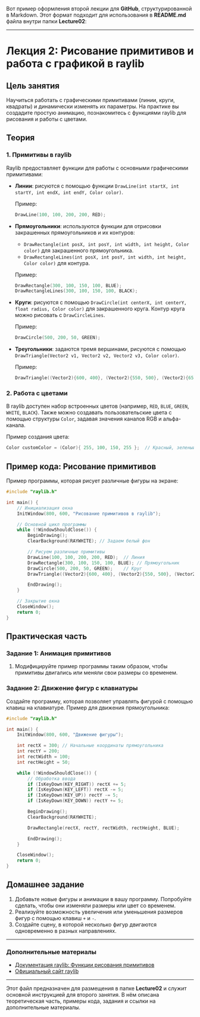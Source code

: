 Вот пример оформления второй лекции для **GitHub**, структурированной в Markdown. Этот формат подходит для использования в **README.md** файла внутри папки **Lecture02**:

---

# Лекция 2: Рисование примитивов и работа с графикой в raylib

## Цель занятия

Научиться работать с графическими примитивами (линии, круги, квадраты) и динамически изменять их параметры. На практике вы создадите простую анимацию, познакомитесь с функциями raylib для рисования и работы с цветами.

## Теория

### 1. Примитивы в raylib

Raylib предоставляет функции для работы с основными графическими примитивами:

- **Линии**: рисуются с помощью функции `DrawLine(int startX, int startY, int endX, int endY, Color color)`.
  
  Пример:
  ```cpp
  DrawLine(100, 100, 200, 200, RED);
  ```

- **Прямоугольники**: используются функции для отрисовки закрашенных прямоугольников и их контуров:
  - `DrawRectangle(int posX, int posY, int width, int height, Color color)` для закрашенного прямоугольника.
  - `DrawRectangleLines(int posX, int posY, int width, int height, Color color)` для контура.

  Пример:
  ```cpp
  DrawRectangle(300, 100, 150, 100, BLUE);
  DrawRectangleLines(300, 100, 150, 100, BLACK);
  ```

- **Круги**: рисуются с помощью `DrawCircle(int centerX, int centerY, float radius, Color color)` для закрашенного круга. Контур круга можно рисовать с `DrawCircleLines`.

  Пример:
  ```cpp
  DrawCircle(500, 200, 50, GREEN);
  ```

- **Треугольники**: задаются тремя вершинами, рисуются с помощью `DrawTriangle(Vector2 v1, Vector2 v2, Vector2 v3, Color color)`.

  Пример:
  ```cpp
  DrawTriangle((Vector2){600, 400}, (Vector2){550, 500}, (Vector2){650, 500}, PURPLE);
  ```

### 2. Работа с цветами

В raylib доступен набор встроенных цветов (например, `RED`, `BLUE`, `GREEN`, `WHITE`, `BLACK`). Также можно создавать пользовательские цвета с помощью структуры `Color`, задавая значения каналов RGB и альфа-канала.

Пример создания цвета:
```cpp
Color customColor = (Color){ 255, 100, 150, 255 };  // Красный, зеленый, синий, альфа-канал
```

## Пример кода: Рисование примитивов

Пример программы, которая рисует различные фигуры на экране:

```cpp
#include "raylib.h"

int main() {
    // Инициализация окна
    InitWindow(800, 600, "Рисование примитивов в raylib");

    // Основной цикл программы
    while (!WindowShouldClose()) {
        BeginDrawing();
        ClearBackground(RAYWHITE); // Задаем белый фон

        // Рисуем различные примитивы
        DrawLine(100, 100, 200, 200, RED);  // Линия
        DrawRectangle(300, 100, 150, 100, BLUE); // Прямоугольник
        DrawCircle(500, 200, 50, GREEN);    // Круг
        DrawTriangle((Vector2){600, 400}, (Vector2){550, 500}, (Vector2){650, 500}, PURPLE); // Треугольник

        EndDrawing();
    }

    // Закрытие окна
    CloseWindow();
    return 0;
}
```

## Практическая часть

### Задание 1: Анимация примитивов

1. Модифицируйте пример программы таким образом, чтобы примитивы двигались или меняли свои размеры со временем.

### Задание 2: Движение фигур с клавиатуры

Создайте программу, которая позволяет управлять фигурой с помощью клавиш на клавиатуре. Пример для движения прямоугольника:

```cpp
#include "raylib.h"

int main() {
    InitWindow(800, 600, "Движение фигуры");

    int rectX = 300; // Начальные координаты прямоугольника
    int rectY = 200;
    int rectWidth = 100;
    int rectHeight = 50;

    while (!WindowShouldClose()) {
        // Обработка ввода
        if (IsKeyDown(KEY_RIGHT)) rectX += 5;
        if (IsKeyDown(KEY_LEFT)) rectX -= 5;
        if (IsKeyDown(KEY_UP)) rectY -= 5;
        if (IsKeyDown(KEY_DOWN)) rectY += 5;

        BeginDrawing();
        ClearBackground(RAYWHITE);

        DrawRectangle(rectX, rectY, rectWidth, rectHeight, BLUE);

        EndDrawing();
    }

    CloseWindow();
    return 0;
}
```

## Домашнее задание

1. Добавьте новые фигуры и анимации в вашу программу. Попробуйте сделать, чтобы они изменяли размеры или цвет со временем.
2. Реализуйте возможность увеличения или уменьшения размеров фигур с помощью клавиш `+` и `-`.
3. Создайте сцену, в которой несколько фигур двигаются одновременно в разных направлениях.

---

### Дополнительные материалы

- [Документация raylib: Функции рисования примитивов](https://www.raylib.com/cheatsheet.html#shapes)
- [Официальный сайт raylib](https://www.raylib.com/)

---

Этот файл предназначен для размещения в папке **Lecture02** и служит основной инструкцией для второго занятия. В нём описана теоретическая часть, примеры кода, задания и ссылки на дополнительные материалы.
